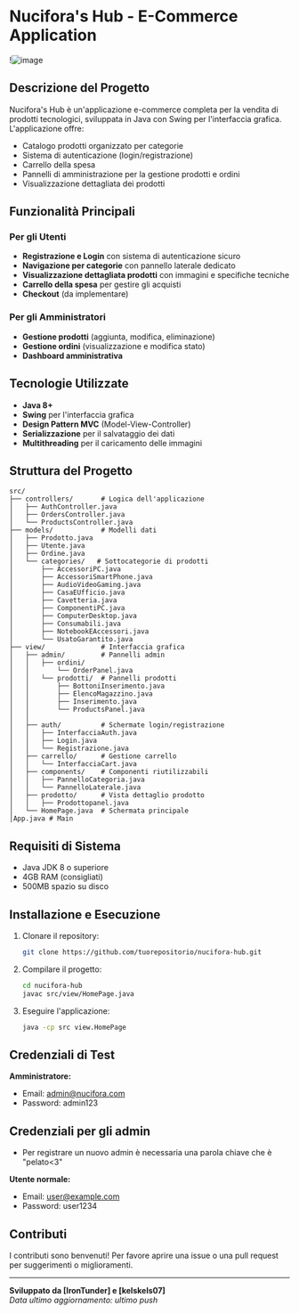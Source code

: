 # Nucifora's Hub - E-Commerce Application

!![image](https://github.com/user-attachments/assets/a88a411a-8dd7-456d-b234-917f97fe6bc5)

## Descrizione del Progetto

Nucifora's Hub è un'applicazione e-commerce completa per la vendita di prodotti tecnologici, sviluppata in Java con Swing per l'interfaccia grafica. L'applicazione offre:

- Catalogo prodotti organizzato per categorie
- Sistema di autenticazione (login/registrazione)
- Carrello della spesa
- Pannelli di amministrazione per la gestione prodotti e ordini
- Visualizzazione dettagliata dei prodotti

## Funzionalità Principali

### Per gli Utenti
- **Registrazione e Login** con sistema di autenticazione sicuro
- **Navigazione per categorie** con pannello laterale dedicato
- **Visualizzazione dettagliata prodotti** con immagini e specifiche tecniche
- **Carrello della spesa** per gestire gli acquisti
- **Checkout** (da implementare)

### Per gli Amministratori
- **Gestione prodotti** (aggiunta, modifica, eliminazione)
- **Gestione ordini** (visualizzazione e modifica stato)
- **Dashboard amministrativa**

## Tecnologie Utilizzate

- **Java 8+**
- **Swing** per l'interfaccia grafica
- **Design Pattern MVC** (Model-View-Controller)
- **Serializzazione** per il salvataggio dei dati
- **Multithreading** per il caricamento delle immagini

## Struttura del Progetto

```
src/
├── controllers/       # Logica dell'applicazione
│   ├── AuthController.java 
│   ├── OrdersController.java
│   └── ProductsController.java
├── models/            # Modelli dati
│   ├── Prodotto.java 
│   ├── Utente.java
│   ├── Ordine.java
│   └── categories/   # Sottocategorie di prodotti
│       ├── AccessoriPC.java
│       ├── AccessoriSmartPhone.java
│       ├── AudioVideoGaming.java
│       ├── CasaEUfficio.java
│       ├── Cavetteria.java
│       ├── ComponentiPC.java
│       ├── ComputerDesktop.java
│       ├── Consumabili.java
│       ├── NotebookEAccessori.java
│       └── UsatoGarantito.java
├── view/              # Interfaccia grafica
│   ├── admin/         # Pannelli admin
│   │   ├── ordini/
│   │       └── OrderPanel.java
│   │   └── prodotti/  # Pannelli prodotti
│   │       ├── BottoniInserimento.java
│   │       ├── ElencoMagazzino.java
│   │       ├── Inserimento.java
│   │       └── ProductsPanel.java
│   │
│   ├── auth/          # Schermate login/registrazione
│   │   ├── InterfacciaAuth.java
│   │   ├── Login.java
│   │   └── Registrazione.java
│   ├── carrello/      # Gestione carrello
│   │   └── InterfacciaCart.java
│   ├── components/    # Componenti riutilizzabili
│   │   ├── PannelloCategoria.java
│   │   └── PannelloLaterale.java
│   ├── prodotto/      # Vista dettaglio prodotto
│   │   ├── Prodottopanel.java
│   └── HomePage.java  # Schermata principale
│App.java # Main
```

## Requisiti di Sistema

- Java JDK 8 o superiore
- 4GB RAM (consigliati)
- 500MB spazio su disco

## Installazione e Esecuzione

1. Clonare il repository:
   ```bash
   git clone https://github.com/tuorepositorio/nucifora-hub.git
   ```

2. Compilare il progetto:
   ```bash
   cd nucifora-hub
   javac src/view/HomePage.java
   ```

3. Eseguire l'applicazione:
   ```bash
   java -cp src view.HomePage
   ```

## Credenziali di Test

**Amministratore:**
- Email: admin@nucifora.com
- Password: admin123

## Credenziali per gli admin
- Per registrare un nuovo admin è necessaria
  una parola chiave che è "pelato<3"

**Utente normale:**
- Email: user@example.com
- Password: user1234

## Contributi

I contributi sono benvenuti! Per favore aprire una issue o una pull request per suggerimenti o miglioramenti.

---

**Sviluppato da [IronTunder] e [kelskels07]**  
*Data ultimo aggiornamento: ultimo push*
